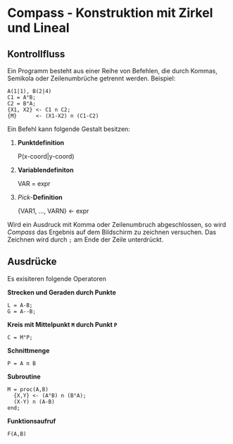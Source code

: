 # Compass -  Konstruktion mit Zirkel und Lineal

## Kontrollfluss

Ein Programm besteht aus einer Reihe von Befehlen, die durch Kommas, Semikola oder Zeilenumbrüche getrennt werden. Beispiel:

    A(1|1), B(2|4)
    C1 = A°B;
    C2 = B°A;
    {X1, X2} <- C1 n C2;
    {M}      <- (X1-X2) n (C1-C2)

Ein Befehl kann folgende Gestalt besitzen:

1. **Punktdefinition**
      
    P(x-coord|y-coord)

2. **Variablendefiniton**

    VAR = expr

3. *Pick*-**Definition**

    {VAR1, ..., VARN} <- expr

Wird ein Ausdruck mit Komma oder Zeilenumbruch abgeschlossen, so wird *Compass* das Ergebnis auf dem Bildschirm zu zeichnen versuchen. Das Zeichnen wird durch `;` am Ende der Zeile unterdrückt. 

## Ausdrücke

Es exisiteren folgende Operatoren

**Strecken und Geraden durch Punkte**

    L = A-B; 
    G = A--B;

**Kreis mit Mittelpunkt `M` durch Punkt `P`**

    C = M°P;

**Schnittmenge**

    P = A n B

**Subroutine**

    M = proc(A,B)
	  {X,Y} <- (A°B) n (B°A);
      (X-Y) n (A-B)
    end;

**Funktionsaufruf**

    F(A,B)
